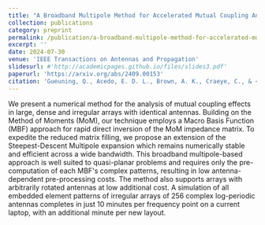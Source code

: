 ```yaml
---
title: "A Broadband Multipole Method for Accelerated Mutual Coupling Analysis of Large Irregular Arrays Including Rotated Antennas"
collection: publications
category: preprint
permalink: /publication/a-broadband-multipole-method-for-accelerated-mutual-coupling-analysis
excerpt: ''
date: 2024-07-30
venue: 'IEEE Transactions on Antennas and Propagation'
slidesurl: #'http://academicpages.github.io/files/slides3.pdf'
paperurl: 'https://arxiv.org/abs/2409.00153'
citation: 'Gueuning, Q., Acedo, E. D. L., Brown, A. K., Craeye, C., & <b>O’Hara, O.</b> (2024). A Broadband Multipole Method for Accelerated Mutual Coupling Analysis of Large Irregular Arrays Including Rotated Antennas. arXiv preprint arXiv:2409.00153.'
---
```


We present a numerical method for the analysis of mutual coupling effects in large, dense and irregular arrays with identical antennas. Building on the Method of Moments (MoM), our technique employs a Macro Basis Function (MBF) approach for rapid direct inversion of the MoM impedance matrix. To expedite the reduced matrix filling, we propose an extension of the Steepest-Descent Multipole expansion which remains numerically stable and efficient across a wide bandwidth. This broadband multipole-based approach is well suited to quasi-planar problems and requires only the pre-computation of each MBF's complex patterns, resulting in low antenna-dependent pre-processing costs. The method also supports arrays with arbitrarily rotated antennas at low additional cost. A simulation of all embedded element patterns of irregular arrays of 256 complex log-periodic antennas completes in just 10 minutes per frequency point on a current laptop, with an additional minute per new layout.